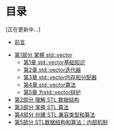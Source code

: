 # 目录

[正在更新中...]

* [前言](docs/preface/preface-cn.md)
- [第1部分 掌握 std::vector](docs/part-1/part-1-cn.md)
    - [第1章 std::vector基础知识]()
    - [第2章 std::vector迭代器]()
    - [第3章 std::vector内存和分配器]()
    - [第4章 std::vector算法]()
    - [第5章 为std::vector辩护]()
- [第2部分 理解 STL 数据结构](docs/part-1/part-2-cn.md)
- [第3部分 掌握 STL 算法](docs/part-1/part-3-cn.md)
- [第4部分 创建 STL 兼容类型和算法](docs/part-1/part-4-cn.md)
- [第5部分 STL数据结构和算法：内部机制](docs/part-1/part-5-cn.md)
